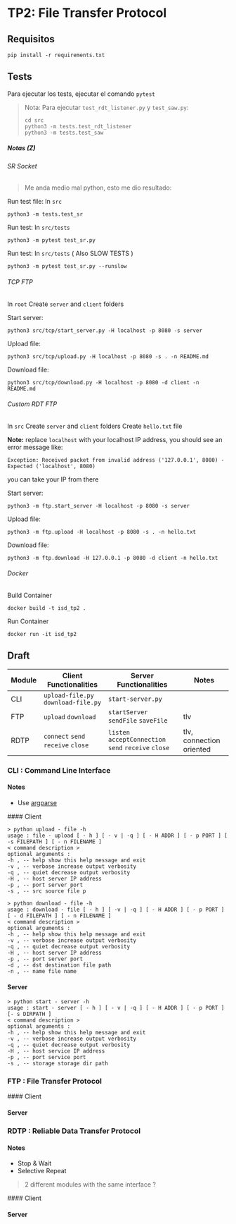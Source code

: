 # TP2: File Transfer Protocol

## Requisitos

`pip install -r requirements.txt`

## Tests

Para ejecutar los tests, ejecutar el comando `pytest`

> Nota: Para ejecutar `test_rdt_listener.py` y `test_saw.py`:
>
> ```
> cd src
> python3 -m tests.test_rdt_listener
> python3 -m tests.test_saw
> ```

##### Notas (Z)

###### SR Socket

> Me anda medio mal python, esto me dio resultado:

Run test file: In `src`

```
python3 -m tests.test_sr
```

Run test: In `src/tests`

```
python3 -m pytest test_sr.py

```

Run test: In `src/tests` ( Also SLOW TESTS )

```
python3 -m pytest test_sr.py --runslow

```

###### TCP FTP

In `root`
Create `server` and `client` folders

Start server:

```
python3 src/tcp/start_server.py -H localhost -p 8080 -s server
```

Upload file:

```
python3 src/tcp/upload.py -H localhost -p 8080 -s . -n README.md
```

Download file:

```
python3 src/tcp/download.py -H localhost -p 8080 -d client -n README.md
```

###### Custom RDT FTP

In `src`
Create `server` and `client` folders
Create `hello.txt` file

**Note:** replace `localhost` with your localhost IP address, you should see an error message like:

```
Exception: Received packet from invalid address ('127.0.0.1', 8080) - Expected ('localhost', 8080)
```

you can take your IP from there

Start server:

```
python3 -m ftp.start_server -H localhost -p 8080 -s server
```

Upload file:

```
python3 -m ftp.upload -H localhost -p 8080 -s . -n hello.txt
```

Download file:

```
python3 -m ftp.download -H 127.0.0.1 -p 8080 -d client -n hello.txt
```

###### Docker

Build Container

```
docker build -t isd_tp2 .
```

Run Container

```
docker run -it isd_tp2
```

## Draft

| Module | Client Functionalities              | Server Functionalities                               | Notes                    |
| ------ | ----------------------------------- | ---------------------------------------------------- | ------------------------ |
| CLI    | `upload-file.py` `download-file.py` | `start-server.py`                                    |
| FTP    | `upload` `download`                 | `startServer` `sendFile` `saveFile`                  | tlv                      |
| RDTP   | `connect` `send` `receive` `close`  | `listen` `acceptConnection` `send` `receive` `close` | tlv, connection oriented |

### CLI : Command Line Interface

#### Notes

- Use [argparse](https://docs.python.org/3/library/argparse.html)

#### Client

```
> python upload - file -h
usage : file - upload [ - h ] [ - v | -q ] [ - H ADDR ] [ - p PORT ] [ -s FILEPATH ] [ - n FILENAME ]
< command description >
optional arguments :
-h , -- help show this help message and exit
-v , -- verbose increase output verbosity
-q , -- quiet decrease output verbosity
-H , -- host server IP address
-p , -- port server port
-s , -- src source file p
```

```
> python download - file -h
usage : download - file [ - h ] [ -v | -q ] [ - H ADDR ] [ - p PORT ] [ - d FILEPATH ] [ - n FILENAME ]
< command description >
optional arguments :
-h , -- help show this help message and exit
-v , -- verbose increase output verbosity
-q , -- quiet decrease output verbosity
-H , -- host server IP address
-p , -- port server port
-d , -- dst destination file path
-n , -- name file name
```

#### Server

```
> python start - server -h
usage : start - server [ - h ] [ - v | -q ] [ - H ADDR ] [ - p PORT ] [- s DIRPATH ]
< command description >
optional arguments :
-h , -- help show this help message and exit
-v , -- verbose increase output verbosity
-q , -- quiet decrease output verbosity
-H , -- host service IP address
-p , -- port service port
-s , -- storage storage dir path
```

### FTP : File Transfer Protocol

#### Client

#### Server

### RDTP : Reliable Data Transfer Protocol

#### Notes

- Stop & Wait
- Selective Repeat

> 2 different modules with the same interface ?

#### Client

#### Server
